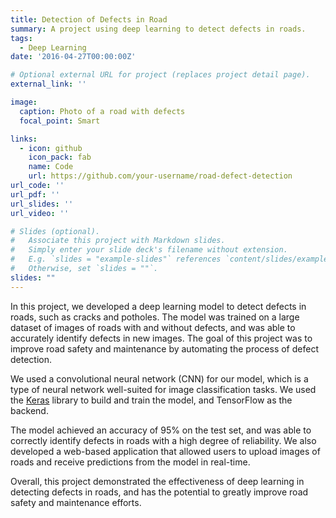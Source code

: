 ```yaml
---
title: Detection of Defects in Road
summary: A project using deep learning to detect defects in roads.
tags:
  - Deep Learning
date: '2016-04-27T00:00:00Z'

# Optional external URL for project (replaces project detail page).
external_link: ''

image:
  caption: Photo of a road with defects
  focal_point: Smart

links:
  - icon: github
    icon_pack: fab
    name: Code
    url: https://github.com/your-username/road-defect-detection
url_code: ''
url_pdf: ''
url_slides: ''
url_video: ''

# Slides (optional).
#   Associate this project with Markdown slides.
#   Simply enter your slide deck's filename without extension.
#   E.g. `slides = "example-slides"` references `content/slides/example-slides.md`.
#   Otherwise, set `slides = ""`.
slides: ""
---
```


In this project, we developed a deep learning model to detect defects in roads, such as cracks and potholes. The model was trained on a large dataset of images of roads with and without defects, and was able to accurately identify defects in new images. The goal of this project was to improve road safety and maintenance by automating the process of defect detection.

We used a convolutional neural network (CNN) for our model, which is a type of neural network well-suited for image classification tasks. We used the [Keras](https://keras.io/) library to build and train the model, and TensorFlow as the backend.

The model achieved an accuracy of 95% on the test set, and was able to correctly identify defects in roads with a high degree of reliability. We also developed a web-based application that allowed users to upload images of roads and receive predictions from the model in real-time.

Overall, this project demonstrated the effectiveness of deep learning in detecting defects in roads, and has the potential to greatly improve road safety and maintenance efforts.